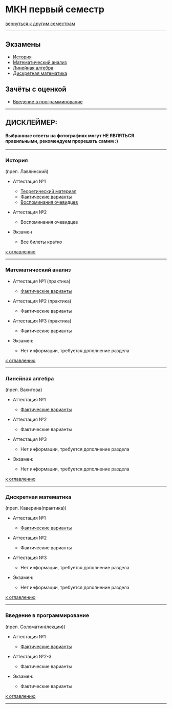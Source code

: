 # МКН первый семестр
[вернуться к другим семестрам](mkn.md)
***
## Экзамены
+ [История](#История)
+ [Математический анализ](#Математический-анализ)
+ [Линейная алгебра](#Линейная-алгебра)
+ [Дискретная математика](#Дискретная-математика)

## Зачёты с оценкой
+ [Введение в программирование](#Введение-в-программирование)
***

## ДИСКЛЕЙМЕР:
#### Выбранные ответы на фотографиях могут НЕ ЯВЛЯТЬСЯ правильными, рекомендуем прорешать самим :)
***

### История
(преп. Лавлинский)
+ Аттестация №1
    + [Теоретический материал](../subjects/1-sem/hist/hist-att-1/hist-att-1-theory.md)
    + [Фактические варианты](../subjects/1-sem/hist/hist-att-1/hist-att-1-fact.md)
    + [Воспоминания очевидцев](../subjects/1-sem/hist/hist-att-1/hist-att-1-memories.md)


+ Аттестация №2
  + Воспоминания очевидцев


+ Экзамен
    + Все билеты кратко

[к оглавлению](#Экзамены)
***
### Математический анализ
+ Аттестация №1 (практика)
    + [Фактические варианты](../subjects/1-sem/mathan/mathan-mkn/mathan-pr-att-1-fact.md)


+ Аттестация №2 (практика)
  + Фактические варианты


+ Аттестация №3 (практика)
  + Фактические варианты


+ Экзамен:
  + Нет информации, требуется дополнение раздела

[к оглавлению](#Экзамены)
***
### Линейная алгебра
(преп. Вахитова)
+ Аттестация №1
  + [Фактические варианты](../subjects/1-sem/lin-alg/lin-alg-pr-att-1-fact.md)


+ Аттестация №2
  + Фактические варианты


+ Аттестация №3
    + Нет информации, требуется дополнение раздела


+ Экзамен:
    + Нет информации, требуется дополнение раздела

[к оглавлению](#Экзамены)
***
### Дискретная математика
(преп. Каверина(практика))
+ Аттестация №1 
    + [Фактические варианты](../subjects/1-sem/dm/dm-mkn/dm-pr-att-1-fact.md)


+ Аттестация №2
  + Фактические варианты


+ Аттестация №3 
    + Нет информации, требуется дополнение раздела


+ Экзамен:
    + Нет информации, требуется дополнение раздела


[к оглавлению](#Экзамены)
***
### Введение в программирование
(преп. Соломатин(лекции))
+ Аттестация №1
    + [Фактические варианты](../subjects/1-sem/enter-prog/enter-prog-att-1-fact.md)


+ Аттестация №2-3
  + Фактические варианты


+ Экзамен:
  + Фактические варианты
  

[к оглавлению](#Экзамены)
***